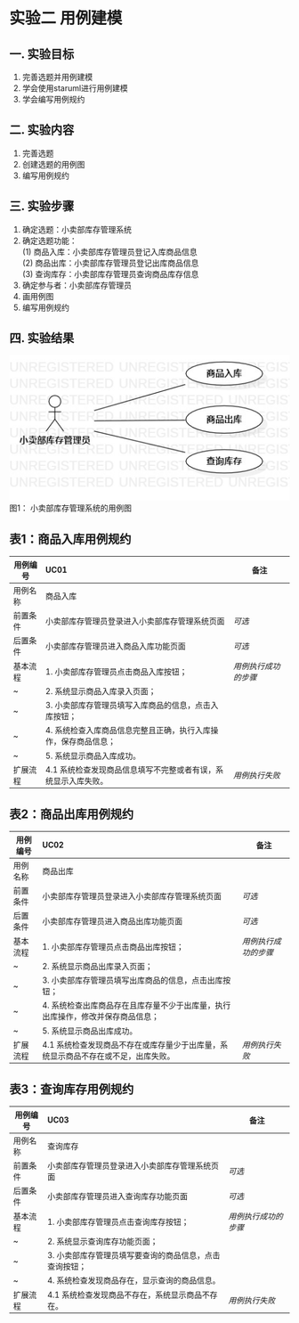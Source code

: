 # 实验二 用例建模

## 一. 实验目标
1. 完善选题并用例建模
2. 学会使用staruml进行用例建模
3. 学会编写用例规约

## 二. 实验内容
1. 完善选题
2. 创建选题的用例图
3. 编写用例规约

## 三. 实验步骤

1. 确定选题：小卖部库存管理系统  
2. 确定选题功能：  
  (1) 商品入库：小卖部库存管理员登记入库商品信息  
  (2) 商品出库：小卖部库存管理员登记出库商品信息  
  (3) 查询库存：小卖部库存管理员查询商品库存信息  
3. 确定参与者：小卖部库存管理员  
4. 画用例图  
5. 编写用例规约

## 四. 实验结果

![用例图](./lab2_UseCaseDiagram.jpg)  
图1： 小卖部库存管理系统的用例图

## 表1：商品入库用例规约 

用例编号  | UC01 | 备注  
-|:-|-  
用例名称  | 商品入库  |   
前置条件  | 小卖部库存管理员登录进入小卖部库存管理系统页面  | *可选*   
后置条件  | 小卖部库存管理员进入商品入库功能页面     | *可选*   
基本流程  | 1. 小卖部库存管理员点击商品入库按钮；  |*用例执行成功的步骤*    
~| 2. 系统显示商品入库录入页面；  |   
~| 3. 小卖部库存管理员填写入库商品的信息，点击入库按钮；  |   
~| 4. 系统检查入库商品信息完整且正确，执行入库操作，保存商品信息；  |   
~| 5. 系统显示商品入库成功。  |  
扩展流程  | 4.1 系统检查发现商品信息填写不完整或者有误，系统显示入库失败。 |*用例执行失败*    

## 表2：商品出库用例规约 

用例编号  | UC02 | 备注  
-|:-|-  
用例名称  | 商品出库  |   
前置条件  | 小卖部库存管理员登录进入小卖部库存管理系统页面   | *可选*   
后置条件  | 小卖部库存管理员进入商品出库功能页面     | *可选*   
基本流程  | 1. 小卖部库存管理员点击商品出库按钮；  |*用例执行成功的步骤*    
~| 2. 系统显示商品出库录入页面；  |   
~| 3. 小卖部库存管理员填写出库商品的信息，点击出库按钮；  |   
~| 4. 系统检查出库商品存在且库存量不少于出库量，执行出库操作，修改并保存商品信息；  |   
~| 5. 系统显示商品出库成功。  |  
扩展流程  | 4.1 系统检查发现商品不存在或库存量少于出库量，系统显示商品不存在或不足，出库失败。 |*用例执行失败*   

## 表3：查询库存用例规约 

用例编号  | UC03 | 备注  
-|:-|-  
用例名称  | 查询库存  |   
前置条件  | 小卖部库存管理员登录进入小卖部库存管理系统页面  | *可选*   
后置条件  | 小卖部库存管理员进入查询库存功能页面     | *可选*   
基本流程  | 1. 小卖部库存管理员点击查询库存按钮；  |*用例执行成功的步骤*    
~| 2. 系统显示查询库存功能页面；  |   
~| 3. 小卖部库存管理员填写要查询的商品信息，点击查询按钮；  |   
~| 4. 系统检查发现商品存在，显示查询的商品信息。  |    
扩展流程  | 4.1 系统检查发现商品不存在，系统显示商品不存在。 |*用例执行失败*   
